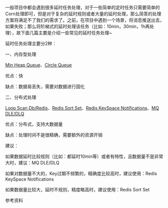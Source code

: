 一般项目中都会遇到很多延时任务处理，对于一些简单的定时任务只需要简单的Corn处理即可，但是对于复杂的延时规则或者大量的延时处理，那么简答的处理方案将满足不了我们的需求了。之前，在项目中遇到一个场景，将消息推送出去，如果失败；那么将阶梯式的延时处理该任务（比如：10min，30min，1h再处理），故下面几篇主要是介绍一些常见的延时任务处理~

延时任务处理主要分2种：

一、内存型处理

[Min Heap Queue](/chang-jian-de-xiang-mu-she-ji/yan-shi-ren-wu-chu-li/zui-xiao-dui-dui-lie.md)、[Circle Queue](/chang-jian-de-xiang-mu-she-ji/yan-shi-ren-wu-chu-li/huan-xing-dui-5217-shi-jian-lun.md)

优点：快

缺点：数据易丢失，需要对数据进行固化

二、分布式处理

[Loop Scan Db/Redis](/chang-jian-de-xiang-mu-she-ji/yan-shi-ren-wu-chu-li/loop-scan-dbredis.md)、[Redis Sort Set](/chang-jian-de-xiang-mu-she-ji/yan-shi-ren-wu-chu-li/redis-sort-set.md)、[Redis KeySpace Notifications](/chang-jian-de-xiang-mu-she-ji/yan-shi-ren-wu-chu-li/redis-keyspace-notifications.md)、[MQ DLE/DLQ](/chang-jian-de-xiang-mu-she-ji/yan-shi-ren-wu-chu-li/mq-dledlq.md)

优点：分布式，支持大数据量

缺点：处理时间不是很精确，需要额外的资源开销

建议：

如果数据延时比较规则（比如：都延时10min等）或者有特性，且数据量不是非常大时，建议：MQ DLE/DLQ

如果对数据量不大的，Key过期不频繁的，精确度比较高时，建议使用：Redis KeySpace Notifications

如果数据量比较大，延时不规则，精度略高时，建议使用：Redis Sort Set



参考资料

